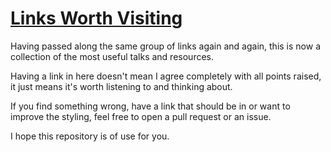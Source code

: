# [Links Worth Visiting](https://idrinth.github.io/lwv/)

Having passed along the same group of links again and again, this is now a collection of the most useful talks and resources.

Having a link in here doesn't mean I agree completely with all points raised, it just means it's worth listening to and thinking about.

If you find something wrong, have a link that should be in or want to improve the styling, feel free to open a pull request or an issue.

I hope this repository is of use for you.
